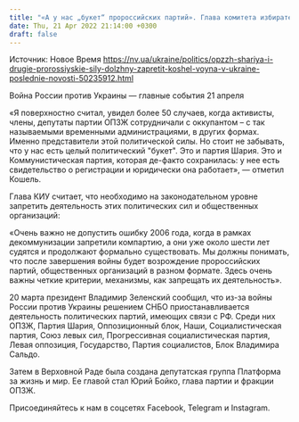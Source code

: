 ```yaml
---
title: "«А у нас „букет“ пророссийских партий». Глава комитета избирателей насчитал более 50 случаев сотрудничества представителей ОПЗЖ с оккупантами"
date: Thu, 21 Apr 2022 21:14:00 +0300
draft: false
---
```

Источник: Новое Время https://nv.ua/ukraine/politics/opzzh-shariya-i-drugie-prorossiyskie-sily-dolzhny-zapretit-koshel-voyna-v-ukraine-poslednie-novosti-50235912.html


Война России против Украины — главные события 21 апреля

«Я поверхностно считал, увидел более 50 случаев, когда активисты, члены, депутаты партии ОПЗЖ сотрудничали с оккупантом – с так называемыми временными администрациями, в других формах. Именно представители этой политической силы. Но стоит не забывать, что у нас есть целый политический "букет". Это и партия Шария. Это и Коммунистическая партия, которая де-факто сохранилась: у нее есть свидетельство о регистрации и юридически она работает», — отметил Кошель.

Глава КИУ считает, что необходимо на законодательном уровне запретить деятельность этих политических сил и общественных организаций:

«Очень важно не допустить ошибку 2006 года, когда в рамках декоммунизации запретили компартию, а они уже около шести лет судятся и продолжают формально существовать. Мы должны понимать, что после завершения войны будет возрождение пророссийских партий, общественных организаций в разном формате. Здесь очень важны четкие критерии, механизмы, как запрещать их деятельность».

20 марта президент Владимир Зеленский сообщил, что из-за войны России против Украины решением СНБО приостанавливается деятельность политических партий, имеющих связи с РФ. Среди них ОПЗЖ, Партия Шария, Оппозиционный блок, Наши, Социалистическая партия, Союз левых сил, Прогрессивная социалистическая партия, Левая оппозиция, Государство, Партия социалистов, Блок Владимира Сальдо.

Затем в Верховной Раде была создана депутатская группа Платформа за жизнь и мир. Ее главой стал Юрий Бойко, глава партии и фракции ОПЗЖ.

Присоединяйтесь к нам в соцсетях Facebook, Telegram и Instagram.
